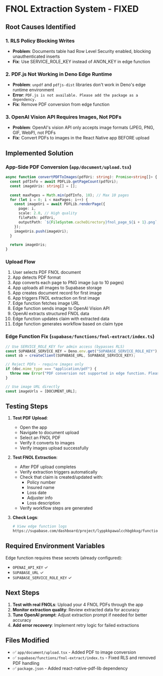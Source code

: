 # FNOL Extraction System - FIXED

## Root Causes Identified

### 1. **RLS Policy Blocking Writes**
- **Problem**: Documents table had Row Level Security enabled, blocking unauthenticated inserts
- **Fix**: Use SERVICE_ROLE_KEY instead of ANON_KEY in edge function

### 2. **PDF.js Not Working in Deno Edge Runtime**
- **Problem**: `unpdf` and `pdfjs-dist` libraries don't work in Deno's edge runtime environment
- **Error**: `PDF.js is not available. Please add the package as a dependency.`
- **Fix**: Remove PDF conversion from edge function

### 3. **OpenAI Vision API Requires Images, Not PDFs**
- **Problem**: OpenAI's vision API only accepts image formats (JPEG, PNG, GIF, WebP), not PDFs
- **Fix**: Convert PDFs to images in the React Native app BEFORE upload

## Implemented Solution

### App-Side PDF Conversion (`app/document/upload.tsx`)
```typescript
async function convertPDFToImages(pdfUri: string): Promise<string[]> {
  const pdfInfo = await PDFLib.getPageCount(pdfUri);
  const imageUris: string[] = [];
  
  const maxPages = Math.min(pdfInfo, 10); // Max 10 pages
  for (let i = 0; i < maxPages; i++) {
    const imageUri = await PDFLib.renderPage({
      page: i,
      scale: 2.0, // High quality
      filePath: pdfUri,
      outputPath: `${FileSystem.cacheDirectory}fnol_page_${i + 1}.png`,
    });
    imageUris.push(imageUri);
  }
  
  return imageUris;
}
```

### Upload Flow
1. User selects PDF FNOL document
2. App detects PDF format
3. App converts each page to PNG image (up to 10 pages)
4. App uploads all images to Supabase storage
5. App creates document record for first image
6. App triggers FNOL extraction on first image
7. Edge function fetches image URL
8. Edge function sends image to OpenAI Vision API
9. OpenAI extracts structured FNOL data
10. Edge function updates claim with extracted data
11. Edge function generates workflow based on claim type

### Edge Function Fix (`supabase/functions/fnol-extract/index.ts`)
```typescript
// Use SERVICE_ROLE_KEY for admin access (bypasses RLS)
const SUPABASE_SERVICE_KEY = Deno.env.get("SUPABASE_SERVICE_ROLE_KEY");
const sb = createClient(SUPABASE_URL, SUPABASE_SERVICE_KEY);

// Reject PDFs - require images only
if (doc.mime_type === "application/pdf") {
  throw new Error("PDF conversion not supported in edge function. Please convert PDF to images before uploading.");
}

// Use image URL directly
const imageUrls = [DOCUMENT_URL];
```

## Testing Steps

1. **Test PDF Upload**:
   - Open the app
   - Navigate to document upload
   - Select an FNOL PDF
   - Verify it converts to images
   - Verify images upload successfully

2. **Test FNOL Extraction**:
   - After PDF upload completes
   - Verify extraction triggers automatically
   - Check that claim is created/updated with:
     - Policy number
     - Insured name
     - Loss date
     - Adjuster info
     - Loss description
   - Verify workflow steps are generated

3. **Check Logs**:
   ```bash
   # View edge function logs
   https://supabase.com/dashboard/project/lyppkkpawalcchbgbkxg/functions/fnol-extract/logs
   ```

## Required Environment Variables

Edge function requires these secrets (already configured):
- `OPENAI_API_KEY` ✓
- `SUPABASE_URL` ✓
- `SUPABASE_SERVICE_ROLE_KEY` ✓

## Next Steps

1. **Test with real FNOLs**: Upload your 4 FNOL PDFs through the app
2. **Monitor extraction quality**: Review extracted data for accuracy
3. **Tune OpenAI prompt**: Adjust extraction prompt if needed for better accuracy
4. **Add error recovery**: Implement retry logic for failed extractions

## Files Modified

- ✅ `app/document/upload.tsx` - Added PDF to image conversion
- ✅ `supabase/functions/fnol-extract/index.ts` - Fixed RLS and removed PDF handling
- ✅ `package.json` - Added react-native-pdf-lib dependency


